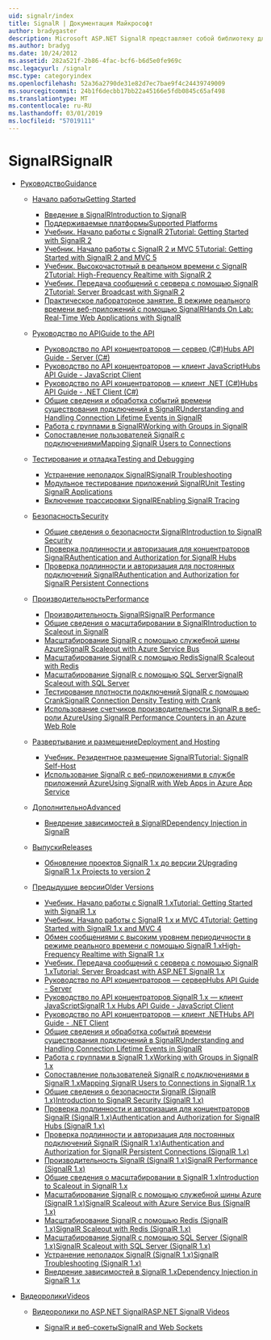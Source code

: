 ```yaml
---
uid: signalr/index
title: SignalR | Документация Майкрософт
author: bradygaster
description: Microsoft ASP.NET SignalR представляет собой библиотеку для разработчиков ASP.NET, которая упрощает процесс добавления в режиме реального времени веб-функций в приложения.
ms.author: bradyg
ms.date: 10/24/2012
ms.assetid: 282a521f-2b86-4fac-bcf6-b6d5e0fe969c
msc.legacyurl: /signalr
msc.type: categoryindex
ms.openlocfilehash: 52a36a2790de31e82d7ec7bae9f4c24439749009
ms.sourcegitcommit: 24b1f6decbb17bb22a45166e5fdb0845c65af498
ms.translationtype: MT
ms.contentlocale: ru-RU
ms.lasthandoff: 03/01/2019
ms.locfileid: "57019111"
---
```

<a name="signalr"></a><span data-ttu-id="8c661-103">SignalR</span><span class="sxs-lookup"><span data-stu-id="8c661-103">SignalR</span></span>
====================
- [<span data-ttu-id="8c661-104">Руководство</span><span class="sxs-lookup"><span data-stu-id="8c661-104">Guidance</span></span>](overview/index.md)

    - [<span data-ttu-id="8c661-105">Начало работы</span><span class="sxs-lookup"><span data-stu-id="8c661-105">Getting Started</span></span>](overview/getting-started/index.md)

        - [<span data-ttu-id="8c661-106">Введение в SignalR</span><span class="sxs-lookup"><span data-stu-id="8c661-106">Introduction to SignalR</span></span>](overview/getting-started/introduction-to-signalr.md)
        - [<span data-ttu-id="8c661-107">Поддерживаемые платформы</span><span class="sxs-lookup"><span data-stu-id="8c661-107">Supported Platforms</span></span>](overview/getting-started/supported-platforms.md)
        - [<span data-ttu-id="8c661-108">Учебник. Начало работы с SignalR 2</span><span class="sxs-lookup"><span data-stu-id="8c661-108">Tutorial: Getting Started with SignalR 2</span></span>](overview/getting-started/tutorial-getting-started-with-signalr.md)
        - [<span data-ttu-id="8c661-109">Учебник. Начало работы с SignalR 2 и MVC 5</span><span class="sxs-lookup"><span data-stu-id="8c661-109">Tutorial: Getting Started with SignalR 2 and MVC 5</span></span>](overview/getting-started/tutorial-getting-started-with-signalr-and-mvc.md)
        - [<span data-ttu-id="8c661-110">Учебник. Высокочастотный в реальном времени с SignalR 2</span><span class="sxs-lookup"><span data-stu-id="8c661-110">Tutorial: High-Frequency Realtime with SignalR 2</span></span>](overview/getting-started/tutorial-high-frequency-realtime-with-signalr.md)
        - [<span data-ttu-id="8c661-111">Учебник. Передача сообщений с сервера с помощью SignalR 2</span><span class="sxs-lookup"><span data-stu-id="8c661-111">Tutorial: Server Broadcast with SignalR 2</span></span>](overview/getting-started/tutorial-server-broadcast-with-signalr.md)
        - [<span data-ttu-id="8c661-112">Практическое лабораторное занятие. В режиме реального времени веб-приложений с помощью SignalR</span><span class="sxs-lookup"><span data-stu-id="8c661-112">Hands On Lab: Real-Time Web Applications with SignalR</span></span>](overview/getting-started/real-time-web-applications-with-signalr.md)
    - [<span data-ttu-id="8c661-113">Руководство по API</span><span class="sxs-lookup"><span data-stu-id="8c661-113">Guide to the API</span></span>](overview/guide-to-the-api/index.md)

        - [<span data-ttu-id="8c661-114">Руководство по API концентраторов — сервер (C#)</span><span class="sxs-lookup"><span data-stu-id="8c661-114">Hubs API Guide - Server (C#)</span></span>](overview/guide-to-the-api/hubs-api-guide-server.md)
        - [<span data-ttu-id="8c661-115">Руководство по API концентраторов — клиент JavaScript</span><span class="sxs-lookup"><span data-stu-id="8c661-115">Hubs API Guide - JavaScript Client</span></span>](overview/guide-to-the-api/hubs-api-guide-javascript-client.md)
        - [<span data-ttu-id="8c661-116">Руководство по API концентраторов — клиент .NET (C#)</span><span class="sxs-lookup"><span data-stu-id="8c661-116">Hubs API Guide - .NET Client (C#)</span></span>](overview/guide-to-the-api/hubs-api-guide-net-client.md)
        - [<span data-ttu-id="8c661-117">Общие сведения и обработка событий времени существования подключений в SignalR</span><span class="sxs-lookup"><span data-stu-id="8c661-117">Understanding and Handling Connection Lifetime Events in SignalR</span></span>](overview/guide-to-the-api/handling-connection-lifetime-events.md)
        - [<span data-ttu-id="8c661-118">Работа с группами в SignalR</span><span class="sxs-lookup"><span data-stu-id="8c661-118">Working with Groups in SignalR</span></span>](overview/guide-to-the-api/working-with-groups.md)
        - [<span data-ttu-id="8c661-119">Сопоставление пользователей SignalR с подключениями</span><span class="sxs-lookup"><span data-stu-id="8c661-119">Mapping SignalR Users to Connections</span></span>](overview/guide-to-the-api/mapping-users-to-connections.md)
    - [<span data-ttu-id="8c661-120">Тестирование и отладка</span><span class="sxs-lookup"><span data-stu-id="8c661-120">Testing and Debugging</span></span>](overview/testing-and-debugging/index.md)

        - [<span data-ttu-id="8c661-121">Устранение неполадок SignalR</span><span class="sxs-lookup"><span data-stu-id="8c661-121">SignalR Troubleshooting</span></span>](overview/testing-and-debugging/troubleshooting.md)
        - [<span data-ttu-id="8c661-122">Модульное тестирование приложений SignalR</span><span class="sxs-lookup"><span data-stu-id="8c661-122">Unit Testing SignalR Applications</span></span>](overview/testing-and-debugging/unit-testing-signalr-applications.md)
        - [<span data-ttu-id="8c661-123">Включение трассировки SignalR</span><span class="sxs-lookup"><span data-stu-id="8c661-123">Enabling SignalR Tracing</span></span>](overview/testing-and-debugging/enabling-signalr-tracing.md)
    - [<span data-ttu-id="8c661-124">Безопасность</span><span class="sxs-lookup"><span data-stu-id="8c661-124">Security</span></span>](overview/security/index.md)

        - [<span data-ttu-id="8c661-125">Общие сведения о безопасности SignalR</span><span class="sxs-lookup"><span data-stu-id="8c661-125">Introduction to SignalR Security</span></span>](overview/security/introduction-to-security.md)
        - [<span data-ttu-id="8c661-126">Проверка подлинности и авторизация для концентраторов SignalR</span><span class="sxs-lookup"><span data-stu-id="8c661-126">Authentication and Authorization for SignalR Hubs</span></span>](overview/security/hub-authorization.md)
        - [<span data-ttu-id="8c661-127">Проверка подлинности и авторизация для постоянных подключений SignalR</span><span class="sxs-lookup"><span data-stu-id="8c661-127">Authentication and Authorization for SignalR Persistent Connections</span></span>](overview/security/persistent-connection-authorization.md)
    - [<span data-ttu-id="8c661-128">Производительность</span><span class="sxs-lookup"><span data-stu-id="8c661-128">Performance</span></span>](overview/performance/index.md)

        - [<span data-ttu-id="8c661-129">Производительность SignalR</span><span class="sxs-lookup"><span data-stu-id="8c661-129">SignalR Performance</span></span>](overview/performance/signalr-performance.md)
        - [<span data-ttu-id="8c661-130">Общие сведения о масштабировании в SignalR</span><span class="sxs-lookup"><span data-stu-id="8c661-130">Introduction to Scaleout in SignalR</span></span>](overview/performance/scaleout-in-signalr.md)
        - [<span data-ttu-id="8c661-131">Масштабирование SignalR с помощью служебной шины Azure</span><span class="sxs-lookup"><span data-stu-id="8c661-131">SignalR Scaleout with Azure Service Bus</span></span>](overview/performance/scaleout-with-windows-azure-service-bus.md)
        - [<span data-ttu-id="8c661-132">Масштабирование SignalR с помощью Redis</span><span class="sxs-lookup"><span data-stu-id="8c661-132">SignalR Scaleout with Redis</span></span>](overview/performance/scaleout-with-redis.md)
        - [<span data-ttu-id="8c661-133">Масштабирование SignalR с помощью SQL Server</span><span class="sxs-lookup"><span data-stu-id="8c661-133">SignalR Scaleout with SQL Server</span></span>](overview/performance/scaleout-with-sql-server.md)
        - [<span data-ttu-id="8c661-134">Тестирование плотности подключений SignalR с помощью Crank</span><span class="sxs-lookup"><span data-stu-id="8c661-134">SignalR Connection Density Testing with Crank</span></span>](overview/performance/signalr-connection-density-testing-with-crank.md)
        - [<span data-ttu-id="8c661-135">Использование счетчиков производительности SignalR в веб-роли Azure</span><span class="sxs-lookup"><span data-stu-id="8c661-135">Using SignalR Performance Counters in an Azure Web Role</span></span>](overview/performance/using-signalr-performance-counters-in-an-azure-web-role.md)
    - [<span data-ttu-id="8c661-136">Развертывание и размещение</span><span class="sxs-lookup"><span data-stu-id="8c661-136">Deployment and Hosting</span></span>](overview/deployment/index.md)

        - [<span data-ttu-id="8c661-137">Учебник. Резидентное размещение SignalR</span><span class="sxs-lookup"><span data-stu-id="8c661-137">Tutorial: SignalR Self-Host</span></span>](overview/deployment/tutorial-signalr-self-host.md)
        - [<span data-ttu-id="8c661-138">Использование SignalR с веб-приложениями в службе приложений Azure</span><span class="sxs-lookup"><span data-stu-id="8c661-138">Using SignalR with Web Apps in Azure App Service</span></span>](overview/deployment/using-signalr-with-azure-web-sites.md)
    - [<span data-ttu-id="8c661-139">Дополнительно</span><span class="sxs-lookup"><span data-stu-id="8c661-139">Advanced</span></span>](overview/advanced/index.md)

        - [<span data-ttu-id="8c661-140">Внедрение зависимостей в SignalR</span><span class="sxs-lookup"><span data-stu-id="8c661-140">Dependency Injection in SignalR</span></span>](overview/advanced/dependency-injection.md)
    - [<span data-ttu-id="8c661-141">Выпуски</span><span class="sxs-lookup"><span data-stu-id="8c661-141">Releases</span></span>](overview/releases/index.md)

        - [<span data-ttu-id="8c661-142">Обновление проектов SignalR 1.x до версии 2</span><span class="sxs-lookup"><span data-stu-id="8c661-142">Upgrading SignalR 1.x Projects to version 2</span></span>](overview/releases/upgrading-signalr-1x-projects-to-20.md)
    - [<span data-ttu-id="8c661-143">Предыдущие версии</span><span class="sxs-lookup"><span data-stu-id="8c661-143">Older Versions</span></span>](overview/older-versions/index.md)

        - [<span data-ttu-id="8c661-144">Учебник. Начало работы с SignalR 1.x</span><span class="sxs-lookup"><span data-stu-id="8c661-144">Tutorial: Getting Started with SignalR 1.x</span></span>](overview/older-versions/tutorial-getting-started-with-signalr.md)
        - [<span data-ttu-id="8c661-145">Учебник. Начало работы с SignalR 1.x и MVC 4</span><span class="sxs-lookup"><span data-stu-id="8c661-145">Tutorial: Getting Started with SignalR 1.x and MVC 4</span></span>](overview/older-versions/tutorial-getting-started-with-signalr-and-mvc-4.md)
        - [<span data-ttu-id="8c661-146">Обмен сообщениями с высоким уровнем периодичности в режиме реального времени с помощью SignalR 1.x</span><span class="sxs-lookup"><span data-stu-id="8c661-146">High-Frequency Realtime with SignalR 1.x</span></span>](overview/older-versions/tutorial-high-frequency-realtime-with-signalr.md)
        - [<span data-ttu-id="8c661-147">Учебник. Передача сообщений с сервера с помощью SignalR 1.x</span><span class="sxs-lookup"><span data-stu-id="8c661-147">Tutorial: Server Broadcast with ASP.NET SignalR 1.x</span></span>](overview/older-versions/tutorial-server-broadcast-with-aspnet-signalr.md)
        - [<span data-ttu-id="8c661-148">Руководство по API концентраторов — сервер</span><span class="sxs-lookup"><span data-stu-id="8c661-148">Hubs API Guide - Server</span></span>](overview/older-versions/signalr-1x-hubs-api-guide-server.md)
        - [<span data-ttu-id="8c661-149">Руководство по API концентраторов SignalR 1.x — клиент JavaScript</span><span class="sxs-lookup"><span data-stu-id="8c661-149">SignalR 1.x Hubs API Guide - JavaScript Client</span></span>](overview/older-versions/signalr-1x-hubs-api-guide-javascript-client.md)
        - [<span data-ttu-id="8c661-150">Руководство по API концентраторов — клиент .NET</span><span class="sxs-lookup"><span data-stu-id="8c661-150">Hubs API Guide - .NET Client</span></span>](overview/older-versions/signalr-1x-hubs-api-guide-net-client.md)
        - [<span data-ttu-id="8c661-151">Общие сведения и обработка событий времени существования подключений в SignalR</span><span class="sxs-lookup"><span data-stu-id="8c661-151">Understanding and Handling Connection Lifetime Events in SignalR</span></span>](overview/older-versions/handling-connection-lifetime-events.md)
        - [<span data-ttu-id="8c661-152">Работа с группами в SignalR 1.x</span><span class="sxs-lookup"><span data-stu-id="8c661-152">Working with Groups in SignalR 1.x</span></span>](overview/older-versions/working-with-groups.md)
        - [<span data-ttu-id="8c661-153">Сопоставление пользователей SignalR с подключениями в SignalR 1.x</span><span class="sxs-lookup"><span data-stu-id="8c661-153">Mapping SignalR Users to Connections in SignalR 1.x</span></span>](overview/older-versions/mapping-users-to-connections.md)
        - [<span data-ttu-id="8c661-154">Общие сведения о безопасности SignalR (SignalR 1.x)</span><span class="sxs-lookup"><span data-stu-id="8c661-154">Introduction to SignalR Security (SignalR 1.x)</span></span>](overview/older-versions/introduction-to-security.md)
        - [<span data-ttu-id="8c661-155">Проверка подлинности и авторизация для концентраторов SignalR (SignalR 1.x)</span><span class="sxs-lookup"><span data-stu-id="8c661-155">Authentication and Authorization for SignalR Hubs (SignalR 1.x)</span></span>](overview/older-versions/hub-authorization.md)
        - [<span data-ttu-id="8c661-156">Проверка подлинности и авторизация для постоянных подключений SignalR (SignalR 1.x)</span><span class="sxs-lookup"><span data-stu-id="8c661-156">Authentication and Authorization for SignalR Persistent Connections (SignalR 1.x)</span></span>](overview/older-versions/persistent-connection-authorization.md)
        - [<span data-ttu-id="8c661-157">Производительность SignalR (SignalR 1.x)</span><span class="sxs-lookup"><span data-stu-id="8c661-157">SignalR Performance (SignalR 1.x)</span></span>](overview/older-versions/signalr-performance.md)
        - [<span data-ttu-id="8c661-158">Общие сведения о масштабировании в SignalR 1.x</span><span class="sxs-lookup"><span data-stu-id="8c661-158">Introduction to Scaleout in SignalR 1.x</span></span>](overview/older-versions/scaleout-in-signalr.md)
        - [<span data-ttu-id="8c661-159">Масштабирование SignalR с помощью служебной шины Azure (SignalR 1.x)</span><span class="sxs-lookup"><span data-stu-id="8c661-159">SignalR Scaleout with Azure Service Bus (SignalR 1.x)</span></span>](overview/older-versions/scaleout-with-windows-azure-service-bus.md)
        - [<span data-ttu-id="8c661-160">Масштабирование SignalR с помощью Redis (SignalR 1.x)</span><span class="sxs-lookup"><span data-stu-id="8c661-160">SignalR Scaleout with Redis (SignalR 1.x)</span></span>](overview/older-versions/scaleout-with-redis.md)
        - [<span data-ttu-id="8c661-161">Масштабирование SignalR с помощью SQL Server (SignalR 1.x)</span><span class="sxs-lookup"><span data-stu-id="8c661-161">SignalR Scaleout with SQL Server (SignalR 1.x)</span></span>](overview/older-versions/scaleout-with-sql-server.md)
        - [<span data-ttu-id="8c661-162">Устранение неполадок SignalR (SignalR 1.x)</span><span class="sxs-lookup"><span data-stu-id="8c661-162">SignalR Troubleshooting (SignalR 1.x)</span></span>](overview/older-versions/troubleshooting.md)
        - [<span data-ttu-id="8c661-163">Внедрение зависимостей в SignalR 1.x</span><span class="sxs-lookup"><span data-stu-id="8c661-163">Dependency Injection in SignalR 1.x</span></span>](overview/older-versions/dependency-injection.md)
- [<span data-ttu-id="8c661-164">Видеоролики</span><span class="sxs-lookup"><span data-stu-id="8c661-164">Videos</span></span>](videos/index.md)

    - [<span data-ttu-id="8c661-165">Видеоролики по ASP.NET SignalR</span><span class="sxs-lookup"><span data-stu-id="8c661-165">ASP.NET SignalR Videos</span></span>](videos/getting-started/index.md)

        - [<span data-ttu-id="8c661-166">SignalR и веб-сокеты</span><span class="sxs-lookup"><span data-stu-id="8c661-166">SignalR and Web Sockets</span></span>](videos/getting-started/signalr-and-web-sockets.md)

